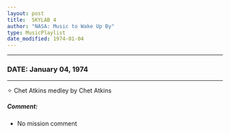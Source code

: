 ```yaml
---
layout: post
title:  SKYLAB 4
author: "NASA: Music to Wake Up By"
type: MusicPlaylist
date_modified: 1974-01-04
---
```


----
### DATE: January 04, 1974
----
✧ Chet Atkins medley by Chet Atkins

##### Comment:
* No mission comment

